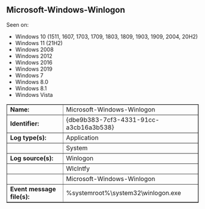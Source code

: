 ## Microsoft-Windows-Winlogon

Seen on:
* Windows 10 (1511, 1607, 1703, 1709, 1803, 1809, 1903, 1909, 2004, 20H2)
* Windows 11 (21H2)
* Windows 2008
* Windows 2012
* Windows 2016
* Windows 2019
* Windows 7
* Windows 8.0
* Windows 8.1
* Windows Vista

<table border="1" class="docutils">
  <tbody>
    <tr>
      <td><b>Name:</b></td>
      <td>Microsoft-Windows-Winlogon</td>
    </tr>
    <tr>
      <td><b>Identifier:</b></td>
      <td>{dbe9b383-7cf3-4331-91cc-a3cb16a3b538}</td>
    </tr>
    <tr>
      <td><b>Log type(s):</b></td>
      <td>Application</td>
    </tr>
    <tr>
      <td>&nbsp;</td>
      <td>System</td>
    </tr>
    <tr>
      <td><b>Log source(s):</b></td>
      <td>Winlogon</td>
    </tr>
    <tr>
      <td>&nbsp;</td>
      <td>Wlclntfy</td>
    </tr>
    <tr>
      <td>&nbsp;</td>
      <td>Microsoft-Windows-Winlogon</td>
    </tr>
    <tr>
      <td><b>Event message file(s):</b></td>
      <td>%systemroot%\system32\winlogon.exe</td>
    </tr>
  </tbody>
</table>

&nbsp;

